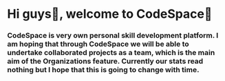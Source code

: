 # Hi guys👋, welcome to CodeSpace🚀

### CodeSpace is very own personal skill development platform. I am hoping that through CodeSpace we will be able to undertake collaborated projects as a team, which is the main aim of the Organizations feature. Currently our stats read nothing but I hope that this is going to change with time.
